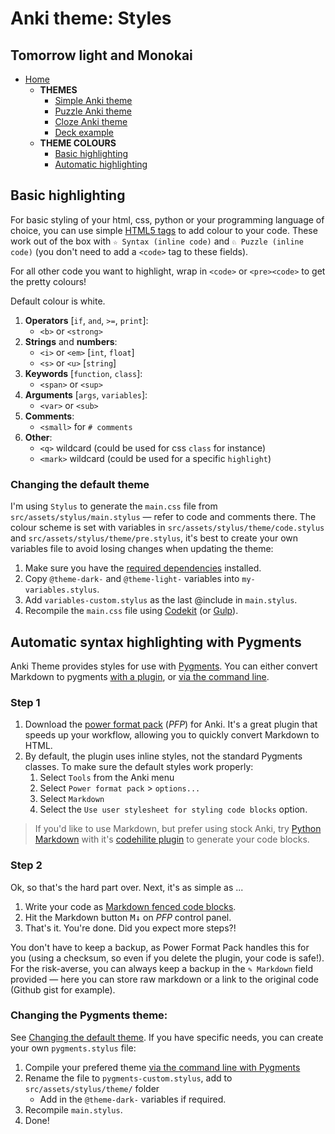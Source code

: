 # Anki theme: Styles
## Tomorrow light and Monokai

- [Home](../../README.md)
    - **THEMES**
        - [Simple Anki theme](../themes/cards/simple/README.md)
        - [Puzzle Anki theme](../themes/puzzle/README.md)
        - [Cloze Anki theme](../themes/cloze/README.md)
        - [Deck example](../themes/deck/README.md)
    - **THEME COLOURS**
        - [Basic highlighting](#basic-highlighing)
        - [Automatic highlighting](#automatic-syntax-highlighting-with-pygments)


## Basic highlighting

For basic styling of your html, css, python or your programming language of choice, you can use simple [HTML5 tags](https://developer.mozilla.org/en/docs/Web/HTML/Element) to add colour to your code. These work out of the box with `☆ Syntax (inline code)` and `♘ Puzzle (inline code)` (you don't need to add a `<code>` tag to these fields).

For all other code you want to highlight, wrap in `<code>` or `<pre><code>` to get the pretty colours!

Default colour is white.

1. **Operators** [`if`, `and`, `>=`, `print`]:
    + `<b>` or `<strong>`
2. **Strings** and **numbers**:
    + `<i>` or `<em>` [`int`, `float`]
    + `<s>` or `<u>` [`string`]
3. **Keywords** [`function`, `class`]:
    + `<span>` or `<sup>`
4. **Arguments** [`args`, `variables`]:
    + `<var>` or `<sub>`
5. **Comments**:
    + `<small>` for `# comments`
6. **Other**:
    + `<q>` wildcard (could be used for css `class` for instance)
    + `<mark>` wildcard (could be used for a specific `highlight`)

### Changing the default theme

I'm using `Stylus` to generate the `main.css` file from `src/assets/stylus/main.stylus` — refer to code and comments there. The colour scheme is set with variables in `src/assets/stylus/theme/code.stylus` and `src/assets/stylus/theme/pre.stylus`, it's best to create your own variables file to avoid losing changes when updating the theme:

1. Make sure you have the [required dependencies](../../README.md/#requirements) installed.
2. Copy `@theme-dark-` and `@theme-light-` variables into `my-variables.stylus`.
3. Add `variables-custom.stylus` as the last @include in `main.stylus`.
4. Recompile the `main.css` file using [Codekit](https://incident57.com/codekit/) (or [Gulp](http://gulpjs.com)).



## Automatic syntax highlighting with Pygments

Anki Theme provides styles for use with [Pygments](http://pygments.org/). You can either convert Markdown to pygments [with a plugin](https://ankiweb.net/shared/info/162313389), or [via the command line](http://pygments.org/docs/cmdline/).

### Step 1

1. Download the [power format pack](https://ankiweb.net/shared/info/162313389) (_PFP_) for Anki. It's a great plugin that speeds up your workflow, allowing you to quickly convert Markdown to HTML.
2. By default, the plugin uses inline styles, not the standard Pygments classes. To make sure the default styles work properly:
    1. Select `Tools` from the Anki menu
    2. Select `Power format pack` > `options...`
    3. Select `Markdown`
    4. Select the `Use user stylesheet for styling code blocks` option.

> If you'd like to use Markdown, but prefer using stock Anki, try [Python Markdown](https://pythonhosted.org/Markdown/) with it's [codehilite plugin](https://pythonhosted.org/Markdown/extensions/code_hilite.html) to generate your code blocks.

### Step 2

Ok, so that's the hard part over. Next, it's as simple as ...

1. Write your code as [Markdown fenced code blocks](https://help.github.com/articles/github-flavored-markdown/#fenced-code-blocks).
2. Hit the Markdown button <kbd>M↓</kbd> on _PFP_ control panel.
3. That's it. You're done. Did you expect more steps?!

You don't have to keep a backup, as Power Format Pack handles this for you (using a checksum, so even if you delete the plugin, your code is safe!). For the risk-averse, you can always keep a backup in the `✎ Markdown` field provided — here you can store raw markdown or a link to the original code (Github gist for example).


### Changing the Pygments theme:

See [Changing the default theme](#changing-the-default-theme). If you have specific needs, you can create your own `pygments.stylus` file:

1. Compile your prefered theme [via the command line with Pygments](http://pygments.org/docs/cmdline/#generating-styles)
2. Rename the file to `pygments-custom.stylus`, add to `src/assets/stylus/theme/` folder
    - Add in the `@theme-dark-` variables if required.
3. Recompile `main.stylus`.
4. Done!
